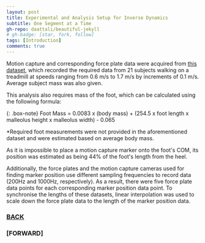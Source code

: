 ```yaml
---
layout: post
title: Experimental and Analysis Setup for Inverse Dynamics
subtitle: One Segment at a Time
gh-repo: daattali/beautiful-jekyll
# gh-badge: [star, fork, follow]
tags: [Introduction]
comments: true
---
```

Motion capture and corresponding force plate data were acquired from [this dataset](https://www.kaggle.com/datasets/dasmehdixtr/human-gait-phase-dataset), which recorded the required data from 21 subjects walking on a treadmill at speeds ranging from 0.6 m/s to 1.7 m/s by increments of 0.1 m/s. Average subject mass was also given.

This analysis also requires mass of the foot, which can be calculated using the following formula: 

{: .box-note}
Foot Mass = 0.0083 x (body mass) + (254.5 x foot length x malleolus height x malleolus width) - 0.065

*Required foot measurements were not provided in the aforementioned dataset and were estimated based on average body mass.

As it is impossible to place a motion capture marker onto the foot's COM, its position was estimated as being 44% of the foot's length from the heel.

Additionally, the force plates and the motion capture cameras used for finding marker position use different sampling frequencies to record data (200Hz and 1000Hz, respectively). As a result, there were five force plate data points for each corresponding marker position data point. To synchronise the lengths of these datasets, linear interpolation was used to scale down the force plate data to the length of the marker position data. 

### [BACK](https://tudor-muresan.github.io/2023-04-06-introduction-to-inverse-dynamics/)

### [FORWARD]
